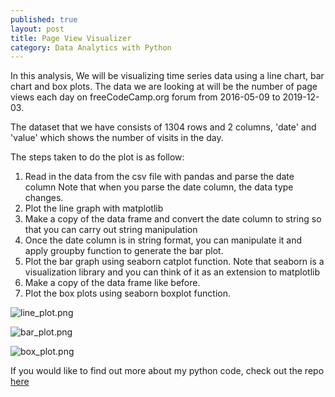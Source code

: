 ```yaml
---
published: true
layout: post
title: Page View Visualizer
category: Data Analytics with Python
---
```


In this analysis, We will be visualizing time series data using a line chart, bar chart and box plots.
The data we are looking at will be the number of page views each day on freeCodeCamp.org forum from 2016-05-09 to 2019-12-03.

The dataset that we have consists of 1304 rows and 2 columns, 'date' and 'value' which shows the number of visits in the day.

The steps taken to do the plot is as follow:
1. Read in the data from the csv file with pandas and parse the date column
Note that when you parse the date column, the data type changes.
2. Plot the line graph with matplotlib
3. Make a copy of the data frame and convert the date column to string so that you can carry out string manipulation
4. Once the date column is in string format, you can manipulate it and apply groupby function to generate the bar plot.
5. Plot the bar graph using seaborn catplot function.
Note that seaborn is a visualization library and you can think of it as an extension to matplotlib
6. Make a copy of the data frame like before.
7. Plot the box plots using seaborn boxplot function.

![line_plot.png]({{site.baseurl}}/images/page_view_visualizer/line_plot.png)

![bar_plot.png]({{site.baseurl}}/images/page_view_visualizer/bar_plot.png)

![box_plot.png]({{site.baseurl}}/images/page_view_visualizer/box_plot.png)

If you would like to find out more about my python code, check out the repo [here](https://github.com/ye-song/page-view-time-series-visualizer/blob/master/time_series_visualizer.py)
